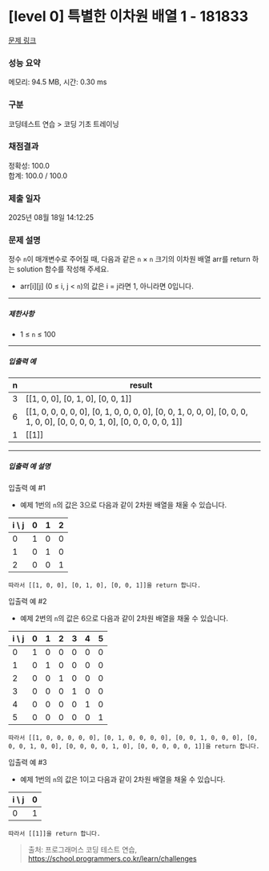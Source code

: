 # [level 0] 특별한 이차원 배열 1 - 181833 

[문제 링크](https://school.programmers.co.kr/learn/courses/30/lessons/181833) 

### 성능 요약

메모리: 94.5 MB, 시간: 0.30 ms

### 구분

코딩테스트 연습 > 코딩 기초 트레이닝

### 채점결과

정확성: 100.0<br/>합계: 100.0 / 100.0

### 제출 일자

2025년 08월 18일 14:12:25

### 문제 설명

<p>정수 <code>n</code>이 매개변수로 주어질 때, 다음과 같은 <code>n</code> × <code>n</code> 크기의 이차원 배열 arr를 return 하는 solution 함수를 작성해 주세요.</p>

<ul>
<li>arr[i][j] (0 ≤ i, j &lt; <code>n</code>)의 값은 i = j라면 1, 아니라면 0입니다.</li>
</ul>

<hr>

<h5>제한사항</h5>

<ul>
<li>1 ≤ <code>n</code> ≤ 100</li>
</ul>

<hr>

<h5>입출력 예</h5>
<table class="table">
        <thead><tr>
<th>n</th>
<th>result</th>
</tr>
</thead>
        <tbody><tr>
<td>3</td>
<td>[[1, 0, 0], [0, 1, 0], [0, 0, 1]]</td>
</tr>
<tr>
<td>6</td>
<td>[[1, 0, 0, 0, 0, 0], [0, 1, 0, 0, 0, 0], [0, 0, 1, 0, 0, 0], [0, 0, 0, 1, 0, 0], [0, 0, 0, 0, 1, 0], [0, 0, 0, 0, 0, 1]]</td>
</tr>
<tr>
<td>1</td>
<td>[[1]]</td>
</tr>
</tbody>
      </table>
<hr>

<h5>입출력 예 설명</h5>

<p>입출력 예 #1</p>

<ul>
<li>예제 1번의 <code>n</code>의 값은 3으로 다음과 같이 2차원 배열을 채울 수 있습니다.</li>
</ul>
<table class="table">
        <thead><tr>
<th>i \ j</th>
<th>0</th>
<th>1</th>
<th>2</th>
</tr>
</thead>
        <tbody><tr>
<td>0</td>
<td>1</td>
<td>0</td>
<td>0</td>
</tr>
<tr>
<td>1</td>
<td>0</td>
<td>1</td>
<td>0</td>
</tr>
<tr>
<td>2</td>
<td>0</td>
<td>0</td>
<td>1</td>
</tr>
</tbody>
      </table><div class="highlight"><pre class="codehilite"><code>따라서 [[1, 0, 0], [0, 1, 0], [0, 0, 1]]을 return 합니다.
</code></pre></div>
<p>입출력 예 #2</p>

<ul>
<li>예제 2번의 <code>n</code>의 값은 6으로 다음과 같이 2차원 배열을 채울 수 있습니다.</li>
</ul>
<table class="table">
        <thead><tr>
<th>i \ j</th>
<th>0</th>
<th>1</th>
<th>2</th>
<th>3</th>
<th>4</th>
<th>5</th>
</tr>
</thead>
        <tbody><tr>
<td>0</td>
<td>1</td>
<td>0</td>
<td>0</td>
<td>0</td>
<td>0</td>
<td>0</td>
</tr>
<tr>
<td>1</td>
<td>0</td>
<td>1</td>
<td>0</td>
<td>0</td>
<td>0</td>
<td>0</td>
</tr>
<tr>
<td>2</td>
<td>0</td>
<td>0</td>
<td>1</td>
<td>0</td>
<td>0</td>
<td>0</td>
</tr>
<tr>
<td>3</td>
<td>0</td>
<td>0</td>
<td>0</td>
<td>1</td>
<td>0</td>
<td>0</td>
</tr>
<tr>
<td>4</td>
<td>0</td>
<td>0</td>
<td>0</td>
<td>0</td>
<td>1</td>
<td>0</td>
</tr>
<tr>
<td>5</td>
<td>0</td>
<td>0</td>
<td>0</td>
<td>0</td>
<td>0</td>
<td>1</td>
</tr>
</tbody>
      </table><div class="highlight"><pre class="codehilite"><code>따라서 [[1, 0, 0, 0, 0, 0], [0, 1, 0, 0, 0, 0], [0, 0, 1, 0, 0, 0], [0, 0, 0, 1, 0, 0], [0, 0, 0, 0, 1, 0], [0, 0, 0, 0, 0, 1]]을 return 합니다.
</code></pre></div>
<p>입출력 예 #3</p>

<ul>
<li>예제 1번의 <code>n</code>의 값은 1이고 다음과 같이 2차원 배열을 채울 수 있습니다.</li>
</ul>
<table class="table">
        <thead><tr>
<th>i \ j</th>
<th>0</th>
</tr>
</thead>
        <tbody><tr>
<td>0</td>
<td>1</td>
</tr>
</tbody>
      </table><div class="highlight"><pre class="codehilite"><code>따라서 [[1]]을 return 합니다.
</code></pre></div>

> 출처: 프로그래머스 코딩 테스트 연습, https://school.programmers.co.kr/learn/challenges